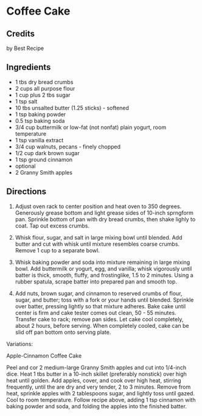# Coffee Cake 

## Credits

by Best Recipe

## Ingredients

- 1 tbs dry bread crumbs
- 2 cups all purpose flour
- 1 cup plus 2 tbs sugar
- 1 tsp salt
- 10 tbs unsalted butter (1.25 sticks) - softened
- 1 tsp baking powder
- 0.5 tsp baking soda
- 3/4 cup buttermilk or low-fat (not nonfat) plain yogurt, room temperature
- 1 tsp vanilla extract
- 3/4 cup walnuts, pecans - finely chopped
- 1/2 cup dark brown sugar
- 1 tsp ground cinnamon
- optional
- 2 Granny Smith apples

## Directions

1. Adjust oven rack to center position and heat oven to 350 degrees. Generously grease bottom and light grease sides of 10-inch sprngform pan. Sprinkle bottom of pan with dry bread crumbs, then shake lighly to coat. Tap out excess crumbs.  
  
 2. Whisk flour, sugar, and salt in large mixing bowl until blended. Add butter and cut with whisk until mixture resembles coarse crumbs. Remove 1 cup to a separate bowl.  
  
 3. Whisk baking powder and soda into mixture remaining in large mixing bowl. Add buttermilk or yogurt, egg, and vanilla; whisk vigorously until batter is thick, smooth, fluffy, and frostinglike, 1.5 to 2 minutes. Using a rubber spatula, scrape batter into prepared pan and smooth top.  
  
 4. Add nuts, brown sugar, and cinnamon to reserved crumbs of flour, sugar, and butter; toss with a fork or your hands until blended. Sprinkle over batter, pressing lightly so that mixture adheres. Bake cake until center is firm and cake tester comes out clean, 50 - 55 minutes. Transfer cake to rack; remove pan sides. Let cake cool completely, about 2 hours, before serving. When completely cooled, cake can be slid off pan bottom onto serving plate.  
  
 Variations:  
 Apple-Cinnamon Coffee Cake  
 Peel and cor 2 medium-large Granny Smith apples and cut into 1/4-inch dice. Heat 1 tbs butter in a 10-inch skillet (preferably nonstick) over high heat until golden. Add apples, cover, and cook over high heat, stirring frequently, until the are dry and very tender, 2 to 3 minutes. Remove from heat, sprinkle apples with 2 tablespoons sugar, and lightly toss until gazed. Cool to room temperature. Follow recipe above, adding 1 tsp cinnamon with baking powder and soda, and folding the apples into the finished batter.

